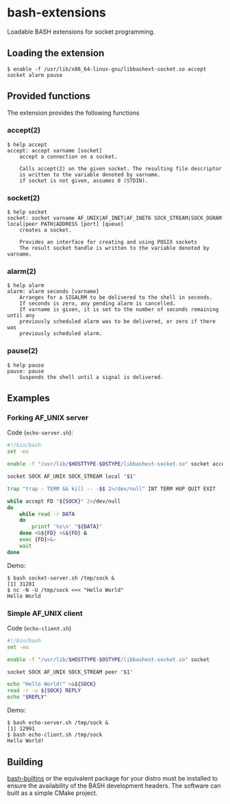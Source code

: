 # bash-extensions

Loadable BASH extensions for socket programming.

## Loading the extension

`$ enable -f /usr/lib/x86_64-linux-gnu/libbashext-socket.so accept socket alarm pause`

## Provided functions

The extension provides the following functions

### accept(2)

```
$ help accept
accept: accept varname [socket]
    accept a connection on a socket.

    Calls accept(2) on the given socket. The resulting file descriptor
    is written to the variable denoted by varname.
    if socket is not given, assumes 0 (STDIN).
```

### socket(2)

```
$ help socket
socket: socket varname AF_UNIX|AF_INET|AF_INET6 SOCK_STREAM|SOCK_DGRAM local|peer PATH|ADDRESS [port] [queue]
    creates a socket.

    Provides an interface for creating and using POSIX sockets
    The result socket handle is written to the variable denoted by varname.
```

### alarm(2)

```
$ help alarm
alarm: alarm seconds [varname]
    Arranges for a SIGALRM to be delivered to the shell in seconds.
    If seconds is zero, any pending alarm is cancelled.
    If varname is given, it is set to the number of seconds remaining until any
    previously scheduled alarm was to be delivered, or zero if there was
    previously scheduled alarm.
```

### pause(2)

```
$ help pause
pause: pause
    Suspends the shell until a signal is delivered.
```

## Examples

### Forking AF\_UNIX server

Code (`echo-server.sh`):

```bash
#!/bin/bash
set -eu

enable -f "/usr/lib/$HOSTTYPE-$OSTYPE/libbashext-socket.so" socket accept

socket SOCK AF_UNIX SOCK_STREAM local "$1"

trap "trap - TERM && kill -- -$$ 2>/dev/null" INT TERM HUP QUIT EXIT

while accept FD "${SOCK}" 2>/dev/null
do
    while read -r DATA
    do
        printf '%s\n' "${DATA}"
    done <&${FD} >&${FD} &
    exec {FD}>&-
    wait
done
```

Demo:

```
$ bash socket-server.sh /tmp/sock &
[1] 31281
$ nc -N -U /tmp/sock <<< "Hello World"
Hello World
```

### Simple AF\_UNIX client

Code (`echo-client.sh`)

```bash
#!/bin/bash
set -eu

enable -f "/usr/lib/$HOSTTYPE-$OSTYPE/libbashext-socket.so" socket

socket SOCK AF_UNIX SOCK_STREAM peer "$1"

echo "Hello World!" >&${SOCK}
read -r -u ${SOCK} REPLY
echo "$REPLY"
```

Demo:

```
$ bash echo-server.sh /tmp/sock &
[1] 12991
$ bash echo-client.sh /tmp/sock
Hello World!
```

## Building

[bash-builtins](https://packages.ubuntu.com/bionic-updates/bash-builtins) or the equivalent package for your distro must be installed to ensure the availability of the BASH development headers. The software can built as a simple CMake project.
